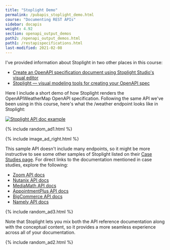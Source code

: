 ```yaml
---
title: "Stoplight Demo"
permalink: /pubapis_stoplight_demo.html
course: "Documenting REST APIs"
sidebar: docapis
weight: 4.92
section: openapi_output_demos
path2: /openapi_output_demos.html
path1: /restapispecifications.html
last-modified: 2021-02-08
---
```


I've provided information about Stoplight in two other places in this course:

* [Create an OpenAPI specification document using Stoplight Studio's visual editor](pubapis_openapis_quickstart_stoplight.html)
* [Stoplight — visual modeling tools for creating your OpenAPI spec](pubapis_stoplight.html)

Here I include a short demo of how Stoplight renders the OpenAPIWeatherMap OpenAPI specification. Following the same API we've been using in this course, here's what the /weather endpoint looks like in Stoplight:

<a href="https://s3.us-west-1.wasabisys.com/idbwmedia.com/images/api/stoplight_demo_personal.png"><img src="https://s3.us-west-1.wasabisys.com/idbwmedia.com/images/api/stoplight_demo_personal.png" alt="Stoplight API doc example" /></a>

{% include random_ad1.html %}

{% include image_ad_right.html %}

This sample API doesn't include many endpoints, so it might be more instructive to see some other samples of Stoplight listed on their [Case Studies page](https://stoplight.io/case-studies/). For direct links to the documentation mentioned in case studies, explore the following:

* [Zoom API docs](https://marketplace.zoom.us/docs/api-reference/zoom-api)
* [Nutanix API docs](https://www.nutanix.dev/api-reference/)
* [MediaMath API docs](https://apidocs.mediamath.com/)
* [AppointmentPlus API docs](https://appointmentplus.api-docs.io/v1/overview)
* [BigCommerce API docs](https://developer.bigcommerce.com/api-docs)
* [Namely API docs](https://developers.namely.com/1.0/getting-started/introduction)

{% include random_ad3.html %}

Note that Stoplight lets you mix both the API reference documentation along with the conceptual content, so it provides a more seamless experience across all of your documentation.

{% include random_ad2.html %}
